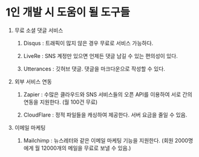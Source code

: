 # 1인 개발 시 도움이 될 도구들

1. 무료 소셜 댓글 서비스
   1) Disqus
      : 트래픽이 많지 않은 경우 무료로 서비스 가능하다.
      
    2) LiveRe
       : SNS 계정만 있으면 언제든 댓글 남길 수 있는 편의성이 있다.
       
    3) Utterances
       : 깃허브 댓글. 댓글을 마크다운으로 작성할 수 있다.
       
2. 외부 서비스 연동
    1) Zapier
       : 수많은 클라우드와 SNS 서비스들의 오픈 API를 이용하여 서로 간의 연동을 지원한다.
       (월 100건 무료)

    2) CloudFlare
       : 정적 파일들을 캐싱하여 제공한다.
       서버 요금을 줄일 수 있음.
       
3. 이메일 마케팅
    1) Mailchimp
       : 뉴스레터와 같은 이메일 마케팅 기능을 지원한다.
       (회원 2000명에게 월 12000개의 메일을 무료로 보낼 수 있음.)